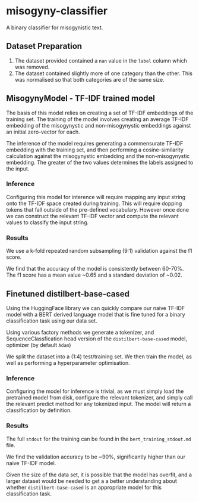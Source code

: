 # misogyny-classifier

A binary classifier for misogynistic text.

## Dataset Preparation

1. The dataset provided contained a `nan` value in the `label` column which was removed.
2. The dataset contained slightly more of one category than the other. This was normalised so that both categories are of the same size.


## MisogynyModel - TF-IDF trained model

The basis of this model relies on creating a set of TF-IDF embeddings of the training set. The training of the model involves creating an average TF-IDF embedding of the misogynystic and non-misogynystic embeddings against an initial zero-vector for each.

The inference of the model requires generating a commensurate TF-IDF embedding with the training set, and then performing a cosine-similarity calculation against the misogynystic embedding and the non-misogynystic embedding. The greater of the two values determines the labels assigned to the input.

### Inference

Configuring this model for interence will require mapping any input string onto the TF-IDF space created during training. This will require dopping tokens that fall outside of the pre-defined vocabulary. However once done we can construct the relevant TF-IDF vector and compute the relevant values to classify the input string.

### Results

We use a k-fold repeated random subsampling (9:1) validation against the f1 score.

We find that the accuracy of the model is consistently between 60-70%.
The f1 score has a mean value ~0.65 and a standard deviation of ~0.02.

## Finetuned distilbert-base-cased

Using the HuggingFace library we can quickly compare our naive TF-IDF model with a BERT derived language model that is fine tuned for a binary classification task using our data set.

Using various factory methods we generate a tokenizer, and SequenceClassfication head version of the `distilbert-base-cased` model, optimizer (by default `Adam`)

We split the dataset into a (1:4) test/training set. We then train the model, as well as performing a hyperparameter optimisation.

### Inference

Configuring the model for inference is trivial, as we must simply load the pretrained model from disk, configure the relevant tokenizer, and simply call the relevant predict method for any tokenized input. The model will return a classification by definition.

### Results

The full `stdout` for the training can be found in the `bert_training_stdout.md` file.

We find the validation accuracy to be ~90%, significantly higher than our naive TF-IDF model.

Given the size of the data set, it is possible that the model has overfit, and a larger dataset would be needed to get a a better understanding about whether `distilbert-base-cased` is an appropriate model for this classification task.
